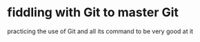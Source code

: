 # fiddling with Git to master Git
 practicing the use of Git and all its command to be very good at it
